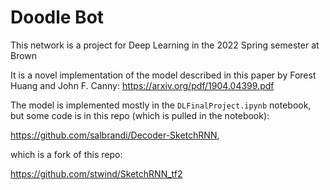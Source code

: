 # Doodle Bot
This network is a project for Deep Learning in the 2022 Spring semester at Brown

It is a novel implementation of the model described in this paper by Forest Huang and John F. Canny: https://arxiv.org/pdf/1904.04399.pdf

The model is implemented mostly in the ```DLFinalProject.ipynb``` notebook, but some code is in this repo (which is pulled in the notebook): 

https://github.com/salbrandi/Decoder-SketchRNN, 

which is a fork of this repo: 

https://github.com/stwind/SketchRNN_tf2



